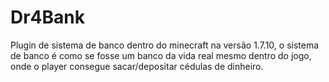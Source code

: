 # Dr4Bank
Plugin de sistema de banco dentro do minecraft na versão 1.7.10, o sistema de banco é como se fosse um banco da vida real mesmo dentro do jogo, onde o player consegue sacar/depositar cédulas de dinheiro.
